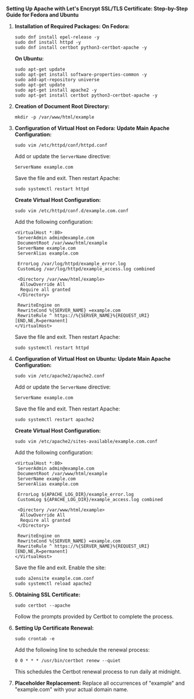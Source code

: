 **Setting Up Apache with Let's Encrypt SSL/TLS Certificate: Step-by-Step Guide for Fedora and Ubuntu**

1. **Installation of Required Packages:**
   **On Fedora:**
   ```
   sudo dnf install epel-release -y
   sudo dnf install httpd -y
   sudo dnf install certbot python3-certbot-apache -y
   ```
   **On Ubuntu:**
   ```
   sudo apt-get update
   sudo apt-get install software-properties-common -y
   sudo add-apt-repository universe
   sudo apt-get update
   sudo apt-get install apache2 -y
   sudo apt-get install certbot python3-certbot-apache -y
   ```

2. **Creation of Document Root Directory:**
   ```
   mkdir -p /var/www/html/example
   ```

3. **Configuration of Virtual Host on Fedora:**
   **Update Main Apache Configuration:**
   ```
   sudo vim /etc/httpd/conf/httpd.conf
   ```
   Add or update the `ServerName` directive:
   ```
   ServerName example.com
   ```
   Save the file and exit. Then restart Apache:
   ```
   sudo systemctl restart httpd
   ```
   **Create Virtual Host Configuration:**
   ```
   sudo vim /etc/httpd/conf.d/example.com.conf
   ```
   Add the following configuration:
   ```
   <VirtualHost *:80>
    ServerAdmin admin@example.com
    DocumentRoot /var/www/html/example
    ServerName example.com
    ServerAlias example.com

    ErrorLog /var/log/httpd/example_error.log
    CustomLog /var/log/httpd/example_access.log combined

    <Directory /var/www/html/example>
     AllowOverride All
     Require all granted
    </Directory>

    RewriteEngine on
    RewriteCond %{SERVER_NAME} =example.com
    RewriteRule ^ https://%{SERVER_NAME}%{REQUEST_URI} [END,NE,R=permanent]
   </VirtualHost>
   ```
   Save the file and exit. Then restart Apache:
   ```
   sudo systemctl restart httpd
   ```

4. **Configuration of Virtual Host on Ubuntu:**
   **Update Main Apache Configuration:**
   ```
   sudo vim /etc/apache2/apache2.conf
   ```
   Add or update the `ServerName` directive:
   ```
   ServerName example.com
   ```
   Save the file and exit. Then restart Apache:
   ```
   sudo systemctl restart apache2
   ```
   **Create Virtual Host Configuration:**
   ```
   sudo vim /etc/apache2/sites-available/example.com.conf
   ```
   Add the following configuration:
   ```
   <VirtualHost *:80>
    ServerAdmin admin@example.com
    DocumentRoot /var/www/html/example
    ServerName example.com
    ServerAlias example.com

    ErrorLog ${APACHE_LOG_DIR}/example_error.log
    CustomLog ${APACHE_LOG_DIR}/example_access.log combined

    <Directory /var/www/html/example>
     AllowOverride All
     Require all granted
    </Directory>

    RewriteEngine on
    RewriteCond %{SERVER_NAME} =example.com
    RewriteRule ^ https://%{SERVER_NAME}%{REQUEST_URI} [END,NE,R=permanent]
   </VirtualHost>
   ```
   Save the file and exit. Enable the site:
   ```
   sudo a2ensite example.com.conf
   sudo systemctl reload apache2
   ```

5. **Obtaining SSL Certificate:**
   ```
   sudo certbot --apache
   ```
   Follow the prompts provided by Certbot to complete the process.

6. **Setting Up Certificate Renewal:**
   ```
   sudo crontab -e
   ```
   Add the following line to schedule the renewal process:
   ```
   0 0 * * * /usr/bin/certbot renew --quiet
   ```
   This schedules the Certbot renewal process to run daily at midnight.

7. **Placeholder Replacement:**
   Replace all occurrences of "example" and "example.com" with your actual domain name.
